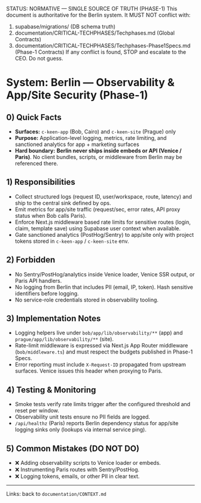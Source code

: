 STATUS: NORMATIVE — SINGLE SOURCE OF TRUTH (PHASE-1)
This document is authoritative for the Berlin system. It MUST NOT conflict with:
1) supabase/migrations/ (DB schema truth)
2) documentation/CRITICAL-TECHPHASES/Techphases.md (Global Contracts)
3) documentation/CRITICAL-TECHPHASES/Techphases-Phase1Specs.md (Phase-1 Contracts)
If any conflict is found, STOP and escalate to the CEO. Do not guess.

# System: Berlin — Observability & App/Site Security (Phase-1)

## 0) Quick Facts
- **Surfaces:** `c-keen-app` (Bob, Cairo) and `c-keen-site` (Prague) only
- **Purpose:** Application-level logging, metrics, rate limiting, and sanctioned analytics for app + marketing surfaces
- **Hard boundary:** **Berlin never ships inside embeds or API (Venice / Paris)**. No client bundles, scripts, or middleware from Berlin may be referenced there.

## 1) Responsibilities
- Collect structured logs (request ID, user/workspace, route, latency) and ship to the central sink defined by ops.
- Emit metrics for app/site traffic (request/sec, error rates, API proxy status when Bob calls Paris).
- Enforce Next.js middleware based rate limits for sensitive routes (login, claim, template save) using Supabase user context when available.
- Gate sanctioned analytics (PostHog/Sentry) to app/site only with project tokens stored in `c-keen-app` / `c-keen-site` env.

## 2) Forbidden
- No Sentry/PostHog/analytics inside Venice loader, Venice SSR output, or Paris API handlers.
- No logging from Berlin that includes PII (email, IP, token). Hash sensitive identifiers before logging.
- No service-role credentials stored in observability tooling.

## 3) Implementation Notes
- Logging helpers live under `bob/app/lib/observability/**` (app) and `prague/app/lib/observability/**` (site).
- Rate-limit middleware is expressed via Next.js App Router middleware (`bob/middleware.ts`) and must respect the budgets published in Phase-1 Specs.
- Error reporting must include `X-Request-ID` propagated from upstream surfaces. Venice issues this header when proxying to Paris.

## 4) Testing & Monitoring
- Smoke tests verify rate limits trigger after the configured threshold and reset per window.
- Observability unit tests ensure no PII fields are logged.
- `/api/healthz` (Paris) reports Berlin dependency status for app/site logging sinks only (lookups via internal service ping).

## 5) Common Mistakes (DO NOT DO)
- ❌ Adding observability scripts to Venice loader or embeds.
- ❌ Instrumenting Paris routes with Sentry/PostHog.
- ❌ Logging tokens, emails, or other PII in clear text.

---
Links: back to `documentation/CONTEXT.md`
